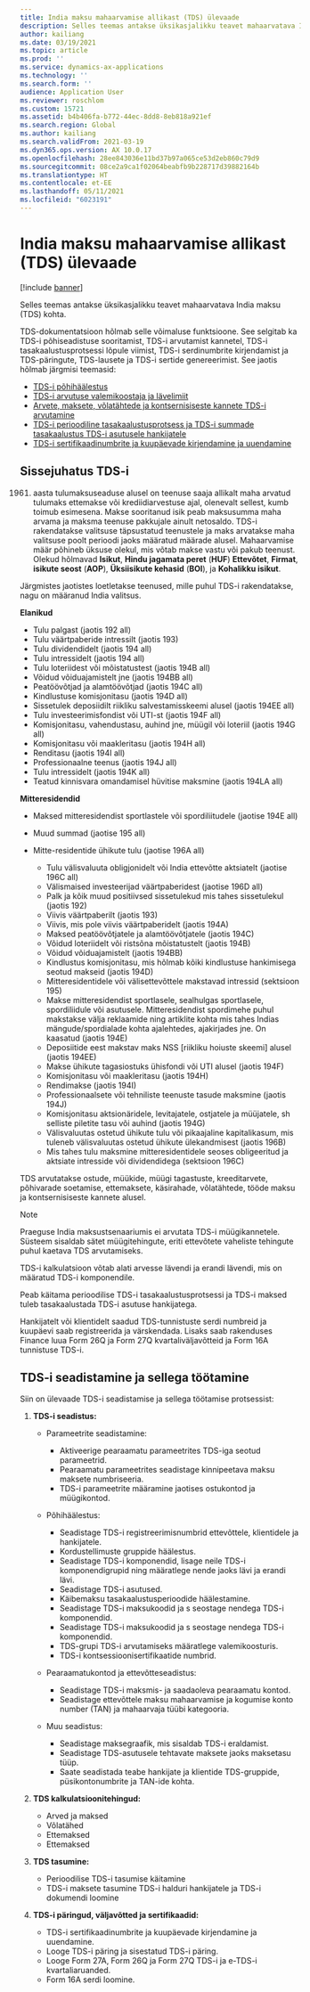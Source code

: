 ```yaml
---
title: India maksu mahaarvamise allikast (TDS) ülevaade
description: Selles teemas antakse üksikasjalikku teavet mahaarvatava India maksu (TDS) kohta. TDS-dokumentatsioon hõlmab selle võimaluse funktsioone.
author: kailiang
ms.date: 03/19/2021
ms.topic: article
ms.prod: ''
ms.service: dynamics-ax-applications
ms.technology: ''
ms.search.form: ''
audience: Application User
ms.reviewer: roschlom
ms.custom: 15721
ms.assetid: b4b406fa-b772-44ec-8dd8-8eb818a921ef
ms.search.region: Global
ms.author: kailiang
ms.search.validFrom: 2021-03-19
ms.dyn365.ops.version: AX 10.0.17
ms.openlocfilehash: 28ee843036e11bd37b97a065ce53d2eb860c79d9
ms.sourcegitcommit: 08ce2a9ca1f02064beabfb9b228717d39882164b
ms.translationtype: HT
ms.contentlocale: et-EE
ms.lasthandoff: 05/11/2021
ms.locfileid: "6023191"
---
```

# <a name="indian-tax-deducted-at-source-tds-overview"></a>India maksu mahaarvamise allikast (TDS) ülevaade

[!include [banner](../includes/banner.md)]

Selles teemas antakse üksikasjalikku teavet mahaarvatava India maksu (TDS) kohta.

TDS-dokumentatsioon hõlmab selle võimaluse funktsioone. See selgitab ka TDS-i põhiseadistuse sooritamist, TDS-i arvutamist kannetel, TDS-i tasakaalustusprotsessi lõpule viimist, TDS-i serdinumbrite kirjendamist ja TDS-päringute, TDS-lausete ja TDS-i sertide genereerimist. See jaotis hõlmab järgmisi teemasid:

- [TDS-i põhihäälestus](apac-ind-TDS-TDS-ledger-accounts-setup.md)
- [TDS-i arvutuse valemikoostaja ja lävelimiit](apac-ind-TDS-Formula-designer.md)
- [Arvete, maksete, võlatähtede ja kontsernisiseste kannete TDS-i arvutamine](apac-ind-TDS-Calculate-TDS-on-invoices-using-journals.md)
- [TDS-i perioodiline tasakaalustusprotsess ja TDS-i summade tasakaalustus TDS-i asutusele hankijatele](apac-ind-TDS-Run-the-periodic-TDS-settlement-process.md)
- [TDS-i sertifikaadinumbrite ja kuupäevade kirjendamine ja uuendamine](apac-ind-TDS-Record-TDS-concession-certificate-numbers.md)

## <a name="introduction-to-tds"></a>Sissejuhatus TDS-i

1961. aasta tulumaksuseaduse alusel on teenuse saaja allikalt maha arvatud tulumaks ettemakse või krediidiarvestuse ajal, olenevalt sellest, kumb toimub esimesena. Makse sooritanud isik peab maksusumma maha arvama ja maksma teenuse pakkujale ainult netosaldo. TDS-i rakendatakse valitsuse täpsustatud teenustele ja maks arvatakse maha valitsuse poolt perioodi jaoks määratud määrade alusel. Mahaarvamise määr põhineb üksuse olekul, mis võtab makse vastu või pakub teenust. Olekud hõlmavad **Isikut**, **Hindu jagamata peret** (**HUF**) **Ettevõtet**, **Firmat**, **isikute seost** (**AOP**), **Üksiisikute kehasid** (**BOI**), ja **Kohalikku isikut**.

Järgmistes jaotistes loetletakse teenused, mille puhul TDS-i rakendatakse, nagu on määranud India valitsus.

**Elanikud**

- Tulu palgast (jaotis 192 all)
- Tulu väärtpaberide intressilt (jaotis 193)
- Tulu dividendidelt (jaotis 194 all)
- Tulu intressidelt (jaotis 194 all)
- Tulu loteriidest või mõistatustest (jaotis 194B all)
- Võidud võiduajamistelt jne (jaotis 194BB all)
- Peatöövõtjad ja alamtöövõtjad (jaotis 194C all)
- Kindlustuse komisjonitasu (jaotis 194D all)
- Sissetulek deposiidilt riikliku salvestamisskeemi alusel (jaotis 194EE all)
- Tulu investeerimisfondist või UTI-st (jaotis 194F all)
- Komisjonitasu, vahendustasu, auhind jne, müügil või loteriil (jaotis 194G all)
- Komisjonitasu või maakleritasu (jaotis 194H all)
- Renditasu (jaotis 194I all)
- Professionaalne teenus (jaotis 194J all)
- Tulu intressidelt (jaotis 194K all)
- Teatud kinnisvara omandamisel hüvitise maksmine (jaotis 194LA all)

**Mitteresidendid**

- Maksed mitteresidendist sportlastele või spordiliitudele (jaotise 194E all)
- Muud summad (jaotise 195 all)
- Mitte-residentide ühikute tulu (jaotise 196A all)

    - Tulu välisvaluuta obligjonidelt või India ettevõtte aktsiatelt (jaotise 196C all)
    - Välismaised investeerijad väärtpaberidest (jaotise 196D all)
    - Palk ja kõik muud positiivsed sissetulekud mis tahes sissetulekul (jaotis 192)
    - Viivis väärtpaberilt (jaotis 193)
    - Viivis, mis pole viivis väärtpaberidelt (jaotis 194A)
    - Maksed peatöövõtjatele ja alamtöövõtjatele (jaotis 194C)
    - Võidud loteriidelt või ristsõna mõistatustelt (jaotis 194B)
    - Võidud võiduajamistelt (jaotis 194BB)
    - Kindlustus komisjonitasu, mis hõlmab kõiki kindlustuse hankimisega seotud makseid (jaotis 194D)
    - Mitteresidentidele või välisettevõttele makstavad intressid (sektsioon 195)
    - Makse mitteresidendist sportlasele, sealhulgas sportlasele, spordiliidule või asutusele. Mitteresidendist spordimehe puhul makstakse välja reklaamide ning artiklite kohta mis tahes Indias mängude/spordialade kohta ajalehtedes, ajakirjades jne. On kaasatud (jaotis 194E)
    - Deposiitide eest makstav maks NSS \[riikliku hoiuste skeemi\] alusel (jaotis 194EE)
    - Makse ühikute tagasiostuks ühisfondi või UTI alusel (jaotis 194F)
    - Komisjonitasu või maakleritasu (jaotis 194H)
    - Rendimakse (jaotis 194I)
    - Professionaalsete või tehniliste teenuste tasude maksmine (jaotis 194J)
    - Komisjonitasu aktsionäridele, levitajatele, ostjatele ja müüjatele, sh selliste piletite tasu või auhind (jaotis 194G)
    - Välisvaluutas ostetud ühikute tulu või pikaajaline kapitalikasum, mis tuleneb välisvaluutas ostetud ühikute ülekandmisest (jaotis 196B)
    - Mis tahes tulu maksmine mitteresidentidele seoses obligeeritud ja aktsiate intresside või dividendidega (sektsioon 196C)

TDS arvutatakse ostude, müükide, müügi tagastuste, kreeditarvete, põhivarade soetamise, ettemaksete, käsirahade, võlatähtede, tööde maksu ja kontsernisiseste kannete alusel.

> [!NOTE]
> Praeguse India maksustsenaariumis ei arvutata TDS-i müügikannetele. Süsteem sisaldab sätet müügitehingute, eriti ettevõtete vaheliste tehingute puhul kaetava TDS arvutamiseks.

TDS-i kalkulatsioon võtab alati arvesse lävendi ja erandi lävendi, mis on määratud TDS-i komponendile.

Peab käitama perioodilise TDS-i tasakaalustusprotsessi ja TDS-i maksed tuleb tasakaalustada TDS-i asutuse hankijatega.

Hankijatelt või klientidelt saadud TDS-tunnistuste serdi numbreid ja kuupäevi saab registreerida ja värskendada. Lisaks saab rakenduses Finance luua Form 26Q ja Form 27Q kvartaliväljavõtteid ja Form 16A tunnistuse TDS-i.

## <a name="setting-up-and-working-with-tds"></a>TDS-i seadistamine ja sellega töötamine

Siin on ülevaade TDS-i seadistamise ja sellega töötamise protsessist:

1. **TDS-i seadistus:**

    - Parameetrite seadistamine:

        - Aktiveerige pearaamatu parameetrites TDS-iga seotud parameetrid.
        - Pearaamatu parameetrites seadistage kinnipeetava maksu maksete numbriseeria.
        - TDS-i parameetrite määramine jaotises ostukontod ja müügikontod.

    - Põhihäälestus:

        - Seadistage TDS-i registreerimisnumbrid ettevõttele, klientidele ja hankijatele.
        - Kordustellimuste gruppide häälestus.
        - Seadistage TDS-i komponendid, lisage neile TDS-i komponendigrupid ning määratlege nende jaoks lävi ja erandi lävi.
        - Seadistage TDS-i asutused.
        - Käibemaksu tasakaalustusperioodide häälestamine.
        - Seadistage TDS-i maksukoodid ja s seostage nendega TDS-i komponendid.
        - Seadistage TDS-i maksukoodid ja s seostage nendega TDS-i komponendid.
        - TDS-grupi TDS-i arvutamiseks määratlege valemikoosturis.
        - TDS-i kontsessioonisertifikaatide numbrid.

    - Pearaamatukontod ja ettevõtteseadistus:

        - Seadistage TDS-i maksmis- ja saadaoleva pearaamatu kontod.
        - Seadistage ettevõttele maksu mahaarvamise ja kogumise konto number (TAN) ja mahaarvaja tüübi kategooria.

    - Muu seadistus:

        - Seadistage maksegraafik, mis sisaldab TDS-i eraldamist.
        - Seadistage TDS-asutusele tehtavate maksete jaoks maksetasu tüüp.
        - Saate seadistada teabe hankijate ja klientide TDS-gruppide, püsikontonumbrite ja TAN-ide kohta.

2. **TDS kalkulatsioonitehingud:**

    - Arved ja maksed
    - Võlatähed
    - Ettemaksed
    - Ettemaksed

3. **TDS tasumine:**

    - Perioodilise TDS-i tasumise käitamine
    - TDS-i maksete tasumine TDS-i halduri hankijatele ja TDS-i dokumendi loomine

4. **TDS-i päringud, väljavõtted ja sertifikaadid:**

    - TDS-i sertifikaadinumbrite ja kuupäevade kirjendamine ja uuendamine.
    - Looge TDS-i päring ja sisestatud TDS-i päring.
    - Looge Form 27A, Form 26Q ja Form 27Q TDS-i ja e-TDS-i kvartaliaruanded.
    - Form 16A serdi loomine.
